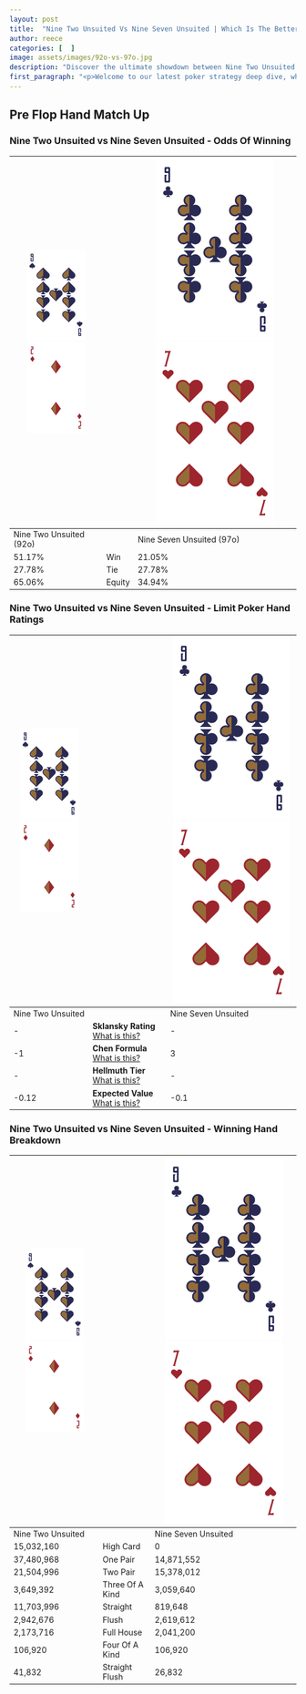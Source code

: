 ```yaml
---
layout: post
title:  "Nine Two Unsuited Vs Nine Seven Unsuited | Which Is The Better Hand In Poker? A Complete Guide"
author: reece
categories: [  ]
image: assets/images/92o-vs-97o.jpg
description: "Discover the ultimate showdown between Nine Two Unsuited and Nine Seven Unsuited in poker! Uncover the odds, strategies, and scenarios where one hand triumphs over the other. Get ready to up your poker game with this thrilling analysis."
first_paragraph: "<p>Welcome to our latest poker strategy deep dive, where we're pitting two distinct hands against each other in a high-stakes showdown: Nine Two Unsuited vs Nine Seven Unsuited.</p><p>In the dynamic world of poker, every decision counts, and knowing which hand holds the upper hand is key to your success at the table.</p><p>In this article, we'll dissect these two hands, explore the scenarios where one dominates the other, and equip you with the knowledge to make strategic choices that can tip the odds in your favor.</p><p>Get ready to unravel the intriguing dynamics of these poker hands and elevate your game to new heights.</p>"
---
```




[comment]: # (sp0)

## Pre Flop Hand Match Up

<div class="table hand-ratings" markdown="1"> 



### Nine Two Unsuited vs Nine Seven Unsuited - Odds Of Winning


    
| ![image info](assets/images/hand1/9.png) ![image info](assets/images/hand1/2o.png) |  | ![image info](assets/images/hand2/9.png) ![image info](assets/images/hand2/7o.png) |
| -------- | -------- | -------- |
| Nine Two Unsuited (92o) |  | Nine Seven Unsuited (97o) |
| 51.17% | Win | 21.05% |
| 27.78% | Tie | 27.78% |
| 65.06% | Equity | 34.94% |




[comment]: # (sp1)



### Nine Two Unsuited vs Nine Seven Unsuited - Limit Poker Hand Ratings


    
| ![image info](assets/images/hand1/9.png) ![image info](assets/images/hand1/2o.png) |  | ![image info](assets/images/hand2/9.png) ![image info](assets/images/hand2/7o.png) |
| -------- | -------- | -------- |
| Nine Two Unsuited |  | Nine Seven Unsuited |
| - | **Sklansky Rating** [What is this?](/sklansky-rating-explained) | - |
| -1 | **Chen Formula** [What is this?](/chen-formula-explained) | 3 |
| - | **Hellmuth Tier** [What is this?](/Hellmuth-tier-explained) | - |
| -0.12 | **Expected Value** [What is this?](/expected-value-explained) | -0.1 |




[comment]: # (sp2)



### Nine Two Unsuited vs Nine Seven Unsuited - Winning Hand Breakdown


    
| ![image info](assets/images/hand1/9.png) ![image info](assets/images/hand1/2o.png) |  | ![image info](assets/images/hand2/9.png) ![image info](assets/images/hand2/7o.png) |
| -------- | -------- | -------- |
| Nine Two Unsuited |  | Nine Seven Unsuited |
| 15,032,160 | High Card | 0 |
| 37,480,968 | One Pair | 14,871,552 |
| 21,504,996 | Two Pair | 15,378,012 |
| 3,649,392 | Three Of A Kind | 3,059,640 |
| 11,703,996 | Straight | 819,648 |
| 2,942,676 | Flush | 2,619,612 |
| 2,173,716 | Full House | 2,041,200 |
| 106,920 | Four Of A Kind | 106,920 |
| 41,832 | Straight Flush | 26,832 |




[comment]: # (sp3)



</div>

[comment]: # (sp4)



[comment]: # (sp5)

